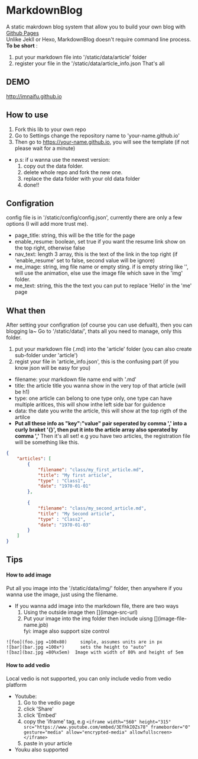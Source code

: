 # MarkdownBlog

A static makrdown blog system that allow you to build your own blog with [Github Pages](https://pages.github.com/)  
Unlike Jekll or Hexo, MarkdownBlog doesn't require command line process.  
**To be short** : 
1. put your markdown file into '/static/data/article' folder
2. register your file in the '/static/data/article_info.json
That's all  

## **DEMO**
http://imnaifu.github.io

## How to use
1. Fork this lib to your own repo
2. Go to Settings change the repository name to 'your-name.github.io'
3. Then go to https://your-name.github.io, you will see the template (if not please wait for a minute)
- p.s: if u wanna use the newest version:
  1. copy out the data folder.
  2. delete whole repo and fork the new one.
  3. replace the data folder with your old data folder
  4. done!!

## Configration
config file is in '/static/config/config.json', currently there are only a few options (I will add more trust me).
- page_title: string, this will be the title for the page
- enable_resume: boolean, set true if you want the resume link show on the top right, otherwise false
- nav_text: length 3 array, this is the text of the link in the top right (if 'enable_resume' set to false, second value will be ignore)
- me_image: string, img file name or empty sting. if is empty string like '', will use the animation, else use the image file which save in the 'img' folder.
- me_text: string, this the the text you can put to replace 'Hello' in the 'me' page

## What then
After setting your configration (of course you can use defualt), then you can blogging la~
Go to '/static/data/', thats all you need to manage, only this folder.
1. put your markdown file (.md) into the 'article' folder (you can also create sub-folder under 'article')
2. regist your file in 'article_info.json', this is the confusing part (if you know json will be easy for you)
  - filename: your markdown file name end with '.md'
  - title: the article title you wanna show in the very top of that article (will be h1)
  - type: one article can belong to one type only, one type can have multiple aritlces, this will show inthe left side bar for guidence
  - data: the date you write the article, this will show at the top rigth of the artilce
  - **Put all these info as "key":"value" pair seperated by comma ',' into a curly braket '{}', then put it into the article array also sperated by comma ','** Then it's all set!
e.g you have two articles, the registration file will be something like this.
```json
{
    "articles": [
        {
            "filename": "class/my_first_article.md",
            "title": "My first article",
            "type" : "Class1",
            "date": "1970-01-01"
        },
        
        {
            "filename": "class/my_second_article.md",
            "title": "My Second article",
            "type" : "Class2",
            "date": "1970-01-03"
        }
    ]
}
```
## Tips
#### How to add image
Put all you image into the '/static/data/img/' folder, then anywhere if you wanna use the image, just using the filename.
- If you wanna add image into the markdown file, there are two ways
  1. Using the outside image then \[\](image-src-url)
  2. Put your image into the img folder then include uisng \[\](image-file-name.jpb)  
fyi: image also support size control
```
![foo](foo.jpg =100x80)     simple, assumes units are in px
![bar](bar.jpg =100x*)      sets the height to "auto"
![baz](baz.jpg =80%x5em)  Image with width of 80% and height of 5em
```
 
#### How to add vedio
Local vedio is not supported, you can only include vedio from vedio platform
- Youtube:
  1. Go to the vedio page
  2. click 'Share'
  3. click 'Embed'
  4. copy the 'iframe' tag, e.g `<iframe width="560" height="315" src="https://www.youtube.com/embed/3EfhkI0Zs78" frameborder="0" gesture="media" allow="encrypted-media" allowfullscreen></iframe>`
  5. paste in your article
- Youku also supported
  
  
 




